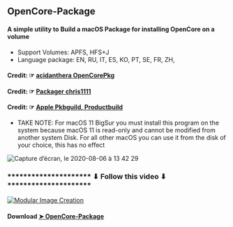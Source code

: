 ## OpenCore-Package
#### A simple utility to Build a macOS Package for installing OpenCore on a volume
- Support Volumes: APFS, HFS+J
- Language package: EN, RU, IT, ES, KO, PT, SE, FR, ZH, 
#### Credit: ☞ [acidanthera OpenCorePkg](https://github.com/acidanthera/OpenCorePkg)
#### Credit: ☞ [Packager chris1111](https://www.hackintosh-montreal.com/t10355-install-media-bs-oc)
#### Credit: ☞ [Apple Pkbguild, Productbuild](https://developer.apple.com/forums/)
- TAKE NOTE: For macOS 11 BigSur you must install this program on the system because macOS 11 is read-only and cannot be modified from another system Disk. For all other macOS you can use it from the disk of your choice, this has no effect



![Capture d’écran, le 2020-08-06 à 13 42 29](https://user-images.githubusercontent.com/6248794/89564356-e1de9000-d7ea-11ea-894e-b326abe096d8.png)

### ********************* ⬇︎ Follow this video ⬇︎ *********************

[![Modular Image Creation](https://i87.servimg.com/u/f87/17/99/48/98/68747410.png)](https://youtu.be/QZT0cKBWXjA)


#### Download [➤ OpenCore-Package](https://github.com/chris1111/OpenCore-Package/releases/tag/V1)

